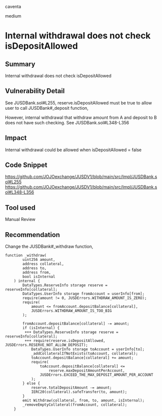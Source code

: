 caventa

medium

# Internal withdrawal does not check isDepositAllowed

## Summary
Internal withdrawal does not check isDepositAllowed

## Vulnerability Detail
See JUSDBank.sol#L255, reserve.isDepositAllowed must be true to allow user to call JUSDBank#_deposit function,  

However, internal withdrawal that withdraw amount from A and deposit to B does not have such checking. See JUSDBank.sol#L348-L356

## Impact
Internal withdrawal could be allowed when isDepositAllowed = false

## Code Snippet
https://github.com/JOJOexchange/JUSDV1/blob/main/src/Impl/JUSDBank.sol#L255
https://github.com/JOJOexchange/JUSDV1/blob/main/src/Impl/JUSDBank.sol#L348-L356

## Tool used
Manual Review

## Recommendation
Change the JUSDBank#_withdraw function,

```solidity
function _withdraw(
        uint256 amount,
        address collateral,
        address to,
        address from,
        bool isInternal
    ) internal {
        DataTypes.ReserveInfo storage reserve = reserveInfo[collateral];
        DataTypes.UserInfo storage fromAccount = userInfo[from];
        require(amount != 0, JUSDErrors.WITHDRAW_AMOUNT_IS_ZERO);
        require(
            amount <= fromAccount.depositBalance[collateral],
            JUSDErrors.WITHDRAW_AMOUNT_IS_TOO_BIG
        );

        fromAccount.depositBalance[collateral] -= amount;
        if (isInternal) {
         +++ DataTypes.ReserveInfo storage reserve = reserveInfo[collateral];
         +++ require(reserve.isDepositAllowed, JUSDErrors.RESERVE_NOT_ALLOW_DEPOSIT); 
            DataTypes.UserInfo storage toAccount = userInfo[to];
            _addCollateralIfNotExists(toAccount, collateral);
            toAccount.depositBalance[collateral] += amount;
            require(
                toAccount.depositBalance[collateral] <=
                    reserve.maxDepositAmountPerAccount,
                JUSDErrors.EXCEED_THE_MAX_DEPOSIT_AMOUNT_PER_ACCOUNT
            );
        } else {
            reserve.totalDepositAmount -= amount;
            IERC20(collateral).safeTransfer(to, amount);
        }
        emit Withdraw(collateral, from, to, amount, isInternal);
        _removeEmptyCollateral(fromAccount, collateral);
    }
```    